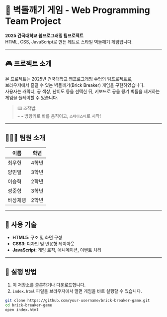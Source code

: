 # 🧱 벽돌깨기 게임 - Web Programming Team Project

**2025 건국대학교 웹프로그래밍 팀프로젝트**  
HTML, CSS, JavaScript로 만든 레트로 스타일 벽돌깨기 게임입니다.

---

## 🎮 프로젝트 소개

본 프로젝트는 2025년 건국대학교 웹프로그래밍 수업의 팀프로젝트로,  
브라우저에서 즐길 수 있는 벽돌깨기(Brick Breaker) 게임을 구현하였습니다.  
사용자는 캐릭터, 공 색상, 난이도 등을 선택한 뒤, 키보드로 공을 튕겨 벽돌을 제거하는 게임을 플레이할 수 있습니다.

> ⌨️ 조작법:  
> `←` `→` 방향키로 바를 움직이고, `스페이스바`로 시작!

---

## 🧑‍🤝‍🧑 팀원 소개

| 이름       | 학년   | 
|------------|--------|
| 최우헌     | 4학년  | 
| 양민열     | 3학년  |
| 이승혁     | 2학년  |
| 정준형     | 3학년  |
| 바상체렝   | 2학년  | 

---

## 📁 사용 기술

- **HTML5**: 구조 및 화면 구성  
- **CSS3**: 디자인 및 반응형 레이아웃  
- **JavaScript**: 게임 로직, 애니메이션, 이벤트 처리

---

## 🚀 실행 방법

1. 이 저장소를 클론하거나 다운로드합니다.
2. `index.html` 파일을 브라우저에서 열면 게임을 바로 실행할 수 있습니다.

```bash
git clone https://github.com/your-username/brick-breaker-game.git
cd brick-breaker-game
open index.html
